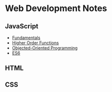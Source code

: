 # Web Development Notes

## JavaScript
- [Fundamentals](./JavaScript/fundamentals.md)
- [Higher Order Functions](./JavaScript/higher_functions.md)
- [Objected-Oriented Programming](./JavaScript/oop.md)
- [ES6](./JavaScript/es6.md)

## HTML

## CSS
